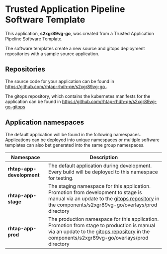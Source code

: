 # Trusted Application Pipeline Software Template

This application, **s2xgr89vg-go**, was created from a Trusted Application Pipeline Software Template.

The software templates create a new source and gitops deployment repositories with a sample source application. 

## Repositories

The source code for your application can be found in [https://github.com/rhtap-rhdh-qe/s2xgr89vg-go ](https://github.com/rhtap-rhdh-qe/s2xgr89vg-go ).
 
The gitops repository, which contains the kubernetes manifests for the application can be found in 
[https://github.com/rhtap-rhdh-qe/s2xgr89vg-go-gitops ](https://github.com/rhtap-rhdh-qe/s2xgr89vg-go-gitops ) 

## Application namespaces 

The default application will be found in the following namespaces. Applications can be deployed into unique namespaces or multiple software templates can also bet generated into the same group namespaces.  

|  Namespace   |  Description   |  
| -------- | -------- |   
| **rhtap-app-development** | The default application during development. Every build will be deployed to this namespace for testing. | 
| **rhtap-app-stage** | The staging namespace for this application. Promotion from development to stage is manual via an update to the [gitops repository](https://github.com/rhtap-rhdh-qe/s2xgr89vg-go-gitops ) in the components/s2xgr89vg-go/overlays/prod directory |  
| **rhtap-app-prod** | The production namespace for this application. Promotion from stage to production is manual via an update to the [gitops repository](https://github.com/rhtap-rhdh-qe/s2xgr89vg-go-gitops ) in the components/s2xgr89vg-go/overlays/prod directory | 